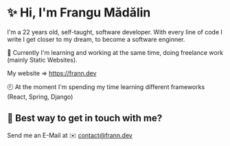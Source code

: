 # ✨ Hi, I'm Frangu Mădălin


I'm a 22 years old, self-taught, software developer.
With every line of code I write I get closer to my dream, to become a software enginner.

📖 Currently I'm learning and working at the same time, doing freelance work (mainly Static Websites).    
  
My website => https://frann.dev
  
🕘 At the moment I'm spending my time learning different frameworks (React, Spring, Django)  
 

## 🤘 Best way to get in touch with me? 
Send me an E-Mail at
✉️  contact@frann.dev

<!--
**xFrann/xFrann** is a ✨ _special_ ✨ repository because its `README.md` (this file) appears on your GitHub profile.

Here are some ideas to get you started:

- 🔭 I’m currently working on ...
- 🌱 I’m currently learning ...
- 👯 I’m looking to collaborate on ...
- 🤔 I’m looking for help with ...
- 💬 Ask me about ...
- 📫 How to reach me: ...
- 😄 Pronouns: ...
- ⚡ Fun fact: ...
-->

